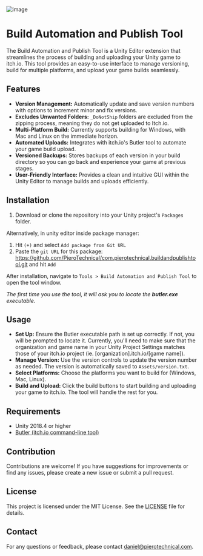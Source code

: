 ![image](https://github.com/user-attachments/assets/fafe03cd-a4f8-4001-8d8e-820f00dcb532)

# Build Automation and Publish Tool

The Build Automation and Publish Tool is a Unity Editor extension that streamlines the process of building and uploading your Unity game to itch.io. This tool provides an easy-to-use interface to manage versioning, build for multiple platforms, and upload your game builds seamlessly.

## Features

- **Version Management:** Automatically update and save version numbers with options to increment minor and fix versions.
- **Excludes Unwanted Folders:** `_DoNotShip` folders are excluded from the zipping process, meaning they do not get uploaded to Itch.io.
- **Multi-Platform Build:** Currently supports building for Windows, with Mac and Linux on the immediate horizon.
- **Automated Uploads:** Integrates with itch.io's Butler tool to automate your game build upload.
- **Versioned Backups:** Stores backups of each version in your build directory so you can go back and experience your game at previous stages.
- **User-Friendly Interface:** Provides a clean and intuitive GUI within the Unity Editor to manage builds and uploads efficiently.

## Installation

1. Download or clone the repository into your Unity project's `Packages` folder.

Alternatively, in unity editor inside package manager:
1. Hit `(+)` and select `Add package from Git URL` 
2. Paste the `git URL` for this package: https://github.com/PieroTechnical/com.pierotechnical.buildandpublishtool.git and hit `Add`

After installation, navigate to `Tools > Build Automation and Publish Tool` to open the tool window.

*The first time you use the tool, it will ask you to locate the **butler.exe** executable.*
## Usage

- **Set Up:** Ensure the Butler executable path is set up correctly. If not, you will be prompted to locate it. Currently, you'll need to make sure that the organization and game name in your Unity Project Settings matches those of your itch.io project (ie. [organization].itch.io/[game name]).
- **Manage Version:** Use the version controls to update the version number as needed. The version is automatically saved to `Assets/version.txt`.
- **Select Platforms:** Choose the platforms you want to build for (Windows, Mac, Linux).
- **Build and Upload:** Click the build buttons to start building and uploading your game to itch.io. The tool will handle the rest for you.

## Requirements

- Unity 2018.4 or higher
- [Butler (itch.io command-line tool)](https://itchio.itch.io/butler)

## Contribution

Contributions are welcome! If you have suggestions for improvements or find any issues, please create a new issue or submit a pull request.

## License

This project is licensed under the MIT License. See the [LICENSE](LICENSE) file for details.

## Contact

For any questions or feedback, please contact [daniel@pierotechnical.com](mailto:daniel@pierotechnical.com).
